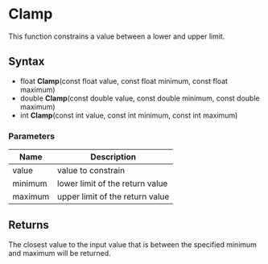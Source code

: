 # Clamp #
This function constrains a value between a lower and upper limit.

## Syntax ##
- float **Clamp**(const float value, const float minimum, const float maximum)
- double **Clamp**(const double value, const double minimum, const double maximum)
- int **Clamp**(const int value, const int minimum, const int maximum)

### Parameters ###
| Name | Description |
| --- | --- |
| value | value to constrain |
| minimum | lower limit of the return value |
| maximum | upper limit of the return value |

## Returns ##
The closest value to the input value that is between the specified minimum and maximum will be returned.
